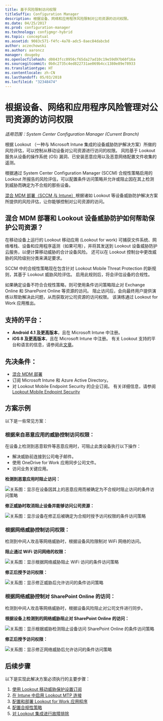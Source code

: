 ```yaml
---
title: 基于风险限制访问权限
titleSuffix: Configuration Manager
description: 根据设备、网络和应用程序风险限制对公司资源的访问权限。
ms.date: 04/25/2017
ms.prod: configuration-manager
ms.technology: configmgr-hybrid
ms.topic: conceptual
ms.assetid: 9083c571-f4fc-4a78-adc5-8aec84dabcbd
author: aczechowski
ms.author: aaroncz
manager: dougeby
ms.openlocfilehash: d0843fcc0956cf65da27ad10c19e59d97b60f16a
ms.sourcegitcommit: 0b0c2735c4ed822731ae069b4cc1380e89e78933
ms.translationtype: HT
ms.contentlocale: zh-CN
ms.lasthandoff: 05/03/2018
ms.locfileid: "32348474"
---
```

# <a name="manage-access-to-company-resource-based-on-device-network-and-application-risk"></a>根据设备、网络和应用程序风险管理对公司资源的访问权限

*适用范围：System Center Configuration Manager (Current Branch)*

根据 Lookout （一种与 Microsoft Intune 集成的设备威胁防护解决方案）所做的风险评估，可以控制从移动设备对公司资源进行访问的权限。 风险基于 Lookout 服务从设备的操作系统 (OS) 漏洞、已安装恶意应用以及恶意网络配置文件收集的遥测。 

根据通过 System Center Configuration Manager (SCCM) 合规性策略启用的 Lookout 所报告的风险评估，可以配置条件访问策略并允许或阻止因在其上检测到威胁而确定为不合规的那些设备。

[混合 MDM 部署（SCCM 与 Intune）](https://docs.microsoft.com/sccm/mdm/understand/choose-between-standalone-intune-and-hybrid-mobile-device-management)根据诸如 Lookout 等设备威胁防护解决方案所提供的风险评估，让你能够控制对公司资源的访问。

## <a name="how-do-the-hybrid-mdm-deployment-and-lookout-device-threat-protection-help-protect-company-resources"></a>混合 MDM 部署和 Lookout 设备威胁防护如何帮助保护公司资源？
在移动设备上运行的 Lookout 移动应用 (Lookout for work) 可捕获文件系统、网络堆栈、设备和应用程序遥测（如果可用），并将其发送到 Lookout 设备威胁防护云服务，以便计算移动威胁的合计设备风险。 还可以在 Lookout 控制台中更改威胁的风险级别分类来满足要求。  

SCCM 中的合规性策略现在包含针对 Lookout Mobile Threat Protection 的新规则，其基于 Lookout 威胁风险评估。 启用此规则后，将会评估设备的合规性。

如果确定设备不符合合规性策略，则可使用条件访问策略阻止对 Exchange Online 和 SharePoint Online 等资源的访问。 阻止访问后，会向最终用户提供演练以帮助解决此问题，从而获取对公司资源的访问权限。 该演练通过 Lookout for Work 应用推出。

## <a name="supported-platforms"></a>支持的平台：
* **Android 4.1 及更高版本**，且在 Microsoft Intune 中注册。
* **iOS 8 及更高版本**，且在 Microsoft Intune 中注册。
有关 Lookout 支持的平台和语言的信息，请参阅此[文章](https://personal.support.lookout.com/hc/en-us/articles/114094140253)。

## <a name="prerequisites"></a>先决条件：
* [混合 MDM 部署](https://docs.microsoft.com/sccm/mdm/understand/choose-between-standalone-intune-and-hybrid-mobile-device-management)
* 订阅 Microsoft Intune 和 Azure Active Directory。
* 对 Lookout Mobile Endpoint Security 的企业订阅。  有关详细信息，请参阅 [Lookout Mobile Endpoint Security](https://www.lookout.com/products/mobile-endpoint-security)

## <a name="example-scenarios"></a>方案示例
以下是一些常见方案：
### <a name="control-access-based-on-threat-from-malicious-apps"></a>根据来自恶意应用的威胁控制访问权限：
在设备上检测到恶意软件等恶意应用时，可阻止此类设备执行以下操作：
* 解决威胁前连接到公司电子邮件。
* 使用 OneDrive for Work 应用同步公司文件。
* 访问业务关键应用。

**检测到恶意应用时阻止访问：**

![关系图：显示在设备因其上的恶意应用而被确定为不合规时阻止访问的条件访问策略](media/config-mgr-maliciousapps_blocked.png)

**修正威胁时取消阻止设备并能够访问公司资源：**

![关系图：显示设备在修正后被确定为合规时授予访问权限的条件访问策略](media/config-mgr-maliciousapps-unblocked.png)
### <a name="control-access-based-on-threat-to-network"></a>根据网络威胁控制访问权限：
检测到中间人攻击等网络威胁时，根据设备风险限制对 WiFi 网络的访问。

**阻止通过 WiFi 访问网络的权限：**

![关系图：显示根据网络威胁阻止 WiFi 访问的条件访问策略](media/config-mgr-network-wifi-blocked.png)

**修正后授予访问权限：**

![关系图：显示修正威胁后允许访问的条件访问策略](media/config-mgr-network-wifi-unblocked.png)
### <a name="control-access-to-sharepoint-online-based-on-threat-to-network"></a>根据网络威胁控制对 SharePoint Online 的访问：

检测到中间人攻击等网络威胁时，根据设备风险阻止对公司文件进行同步。

**根据设备上检测到的网络威胁阻止对 SharePoint Online 的访问：**

![关系图：显示根据威胁检测阻止设备访问 SharePoint Online 的条件访问策略](media/config-mgr-network-spo-blocked.png)


**修正后授予访问权限：**

![关系图：显示修正网络威胁后允许访问的条件访问策略](media/config-mgr-network-spo-unblocked.png)

## <a name="next-steps"></a>后续步骤
以下是实现此解决方案必须执行的主要步骤：
1.  [使用 Lookout 移动威胁保护设置订阅](set-up-your-subscription-with-lookout.md)
2.  [在 Intune 中启用 Lookout MTP 连接](enable-lookout-connection-in-intune.md)
3.  [配置和部署 Lookout for Work 应用程序](configure-and-deploy-lookout-for-work-apps.md)
4.  [配置合规性策略](enable-device-threat-protection-rule-compliance-policy.md)
5.  [对 Lookout 集成进行故障排除](troubleshoot-lookout-integration.md)
